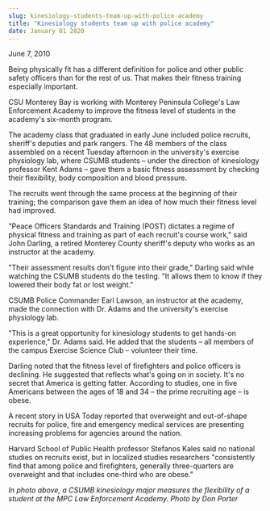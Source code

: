 ```yaml
---
slug: kinesiology-students-team-up-with-police-academy
title: "Kinesiology students team up with police academy"
date: January 01 2020
---
```


 
<p>June 7, 2010</p>
<p>
  Being physically fit has a different definition for police and other public
  safety officers than for the rest of us. That makes their fitness training
  especially important.
</p>
<p>
  CSU Monterey Bay is working with Monterey Peninsula College's Law Enforcement
  Academy to improve the fitness level of students in the academy's six-month
  program.
</p>
<p>
  The academy class that graduated in early June included police recruits,
  sheriff's deputies and park rangers. The 48 members of the class assembled on
  a recent Tuesday afternoon in the university's exercise physiology lab, where
  CSUMB students – under the direction of kinesiology professor Kent Adams –
  gave them a basic fitness assessment by checking their flexibility, body
  composition and blood pressure.
</p>
<p>
  The recruits went through the same process at the beginning of their training;
  the comparison gave them an idea of how much their fitness level had improved.
</p>
<p>
  "Peace Officers Standards and Training (POST) dictates a regime of physical
  fitness and training as part of each recruit's course work," said John
  Darling, a retired Monterey County sheriff's deputy who works as an instructor
  at the academy.
</p>
<p>
  "Their assessment results don't figure into their grade," Darling said while
  watching the CSUMB students do the testing. "It allows them to know if they
  lowered their body fat or lost weight."
</p>
<p>
  CSUMB Police Commander Earl Lawson, an instructor at the academy, made the
  connection with Dr. Adams and the university's exercise physiology lab.
</p>
<p>
  "This is a great opportunity for kinesiology students to get hands-on
  experience," Dr. Adams said. He added that the students – all members of the
  campus Exercise Science Club – volunteer their time.
</p>
<p>
  Darling noted that the fitness level of firefighters and police officers is
  declining. He suggested that reflects what's going on in society. It's no
  secret that America is getting fatter. According to studies, one in five
  Americans between the ages of 18 and 34 – the prime recruiting age – is obese.
</p>
<p>
  A recent story in USA Today reported that overweight and out-of-shape recruits
  for police, fire and emergency medical services are presenting increasing
  problems for agencies around the nation.
</p>
<p>
  Harvard School of Public Health professor Stefanos Kales said no national
  studies on recruits exist, but in localized studies researchers "consistently
  find that among police and firefighters, generally three-quarters are
  overweight and that includes one-third who are obese."
</p>
<p></p>
<p>
  <em
    >In photo above, a CSUMB kinesiology major measures the flexibility of a
    student at the MPC Law Enforcement Academy. Photo by Don Porter</em
  >
</p>
 
